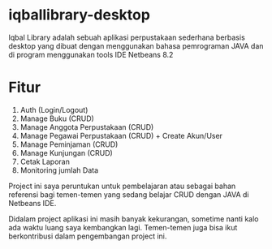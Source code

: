 # iqballibrary-desktop

Iqbal Library adalah sebuah aplikasi perpustakaan sederhana berbasis desktop yang dibuat dengan menggunakan bahasa pemrograman JAVA dan di program menggunakan tools IDE Netbeans 8.2

# Fitur
1. Auth (Login/Logout)
2. Manage Buku (CRUD)
3. Manage Anggota Perpustakaan (CRUD)
4. Manage Pegawai Perpustakaan (CRUD) + Create Akun/User
5. Manage Peminjaman (CRUD)
6. Manage Kunjungan (CRUD)
7. Cetak Laporan
8. Monitoring jumlah Data

Project ini saya peruntukan untuk pembelajaran atau sebagai bahan referensi bagi temen-temen yang sedang belajar CRUD dengan JAVA di Netbeans IDE.

Didalam project aplikasi ini masih banyak kekurangan, sometime nanti kalo ada waktu luang saya kembangkan lagi.
Temen-temen juga bisa ikut berkontribusi dalam pengembangan project ini.
